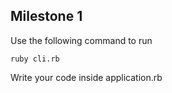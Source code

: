 ## Milestone 1
Use the following command to run
```shell
ruby cli.rb
```
Write your code inside application.rb